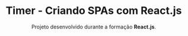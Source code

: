 <p align="center">
  <h1 align="center">Timer - Criando SPAs com React.js</h1>
  <p align="center">Projeto desenvolvido durante a formação <strong>React.js</strong>.</p>
</p>
